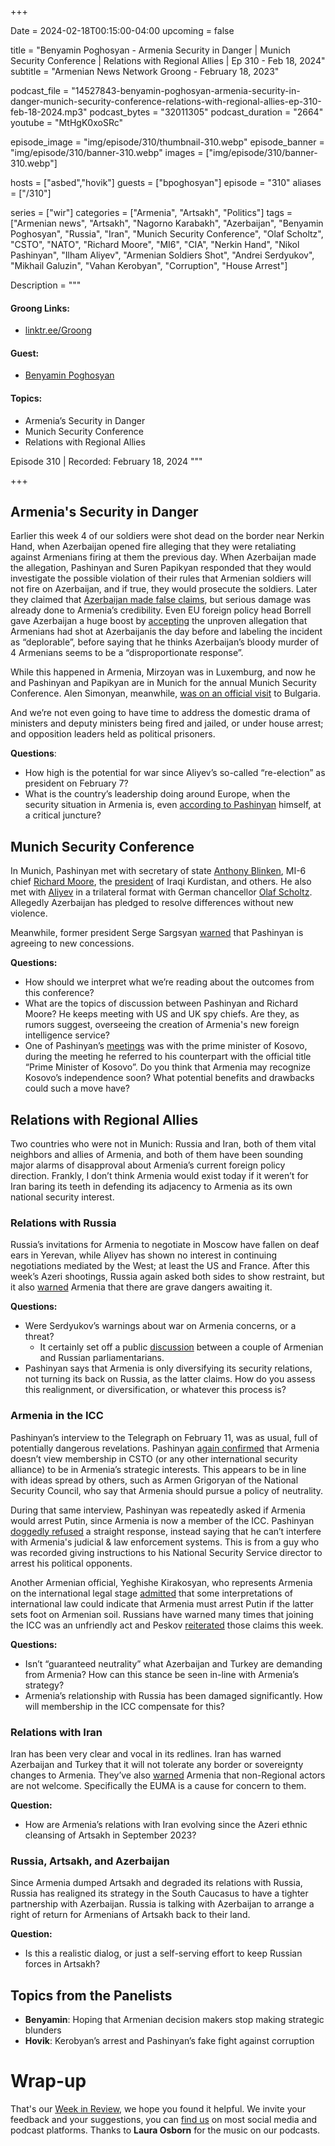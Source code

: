 +++

Date = 2024-02-18T00:15:00-04:00
upcoming = false

title = "Benyamin Poghosyan - Armenia Security in Danger | Munich Security Conference | Relations with Regional Allies | Ep 310 - Feb 18, 2024"
subtitle = "Armenian News Network Groong - February 18, 2023"

podcast_file = "14527843-benyamin-poghosyan-armenia-security-in-danger-munich-security-conference-relations-with-regional-allies-ep-310-feb-18-2024.mp3"
podcast_bytes = "32011305"
podcast_duration = "2664"
youtube = "MtHgK0xoSRc"

episode_image = "img/episode/310/thumbnail-310.webp"
episode_banner = "img/episode/310/banner-310.webp"
images = ["img/episode/310/banner-310.webp"]

hosts = ["asbed","hovik"]
guests = ["bpoghosyan"]
episode = "310"
aliases = ["/310"]

series = ["wir"]
categories = ["Armenia", "Artsakh", "Politics"]
tags = ["Armenian news", "Artsakh", "Nagorno Karabakh", "Azerbaijan", "Benyamin Poghosyan", "Russia", "Iran", "Munich Security Conference", "Olaf Scholtz", "CSTO", "NATO", "Richard Moore", "MI6", "CIA", "Nerkin Hand", "Nikol Pashinyan", "Ilham Aliyev", "Armenian Soldiers Shot", "Andrei Serdyukov", "Mikhail Galuzin", "Vahan Kerobyan", "Corruption", "House Arrest"]

Description = """

#### Groong Links:
* [linktr.ee/Groong](https://linktr.ee/groong)

#### Guest:
* [Benyamin Poghosyan](/guest/bpoghosyan)

#### Topics:
* Armenia’s Security in Danger
* Munich Security Conference
* Relations with Regional Allies

Episode 310 | Recorded: February 18, 2024
"""

+++

## Armenia's Security in Danger

Earlier this week 4 of our soldiers were shot dead on the border near Nerkin Hand, when Azerbaijan opened fire alleging that they were retaliating against Armenians firing at them the previous day. When Azerbaijan made the allegation, Pashinyan and Suren Papikyan responded that they would investigate the possible violation of their rules that Armenian soldiers will not fire on Azerbaijan, and if true, they would prosecute the soldiers. Later they claimed that [Azerbaijan made false claims](https://armenpress.am/eng/news/1130462.html), but serious damage was already done to Armenia’s credibility. Even EU foreign policy head Borrell gave Azerbaijan a huge boost by [accepting](https://www.eeas.europa.eu/eeas/armenia-press-remarks-high-representative-josep-borrell-after-eu-armenia-partnership-council_en) the unproven allegation that Armenians had shot at Azerbaijanis the day before and labeling the incident as “deplorable”, before saying that he thinks Azerbaijan’s bloody murder of 4 Armenians seems to be a  “disproportionate response”.

While this happened in Armenia, Mirzoyan was in Luxemburg, and now he and Pashinyan and Papikyan are in Munich for the annual Munich Security Conference. Alen Simonyan, meanwhile, [was on an official visit](https://hetq.am/hy/article/164339) to Bulgaria.

And we’re not even going to have time to address the domestic drama of ministers and deputy ministers being fired and jailed, or under house arrest; and opposition leaders held as political prisoners.

**Questions**:
* How high is the potential for war since Aliyev’s so-called “re-election” as president on February 7?
* What is the country’s leadership doing around Europe, when the security situation in Armenia is, even [according to Pashinyan](https://www.azatutyun.am/a/32820940.html) himself, at a critical juncture?


## Munich Security Conference

In Munich, Pashinyan met with secretary of state [Anthony Blinken](https://armenpress.am/eng/news/1130560.html), MI-6 chief [Richard Moore](https://www.azatutyun.am/a/32823079.html), the [president](https://armenpress.am/eng/news/1130580.html) of Iraqi Kurdistan, and others. He also met with [Aliyev](https://www.azatutyun.am/a/32823790.html) in a trilateral format with German chancellor [Olaf Scholtz](https://www.rferl.org/a/armenia-azaerbaijan-pashinian-aliyev-meeting-scholz/32823878.html). Allegedly Azerbaijan has pledged to resolve differences without new violence.

Meanwhile, former president Serge Sargsyan [warned](https://www.azatutyun.am/a/32822868.html) that Pashinyan is agreeing to new concessions.

**Questions:**
* How should we interpret what we’re reading about the outcomes from this conference?
* What are the topics of discussion between Pashinyan and Richard Moore? He keeps meeting with US and UK spy chiefs. Are they, as rumors suggest, overseeing the creation of Armenia's new foreign intelligence service?
* One of Pashinyan’s [meetings](https://www.armenpress.am/eng/news/1130498/) was with the prime minister of Kosovo, during the meeting he referred to his counterpart with the official title “Prime Minister of Kosovo”. Do you think that Armenia may recognize Kosovo’s independence soon? What potential benefits and drawbacks could such a move have?


## Relations with Regional Allies

Two countries who were not in Munich: Russia and Iran, both of them vital neighbors and allies of Armenia, and both of them have been sounding major alarms of disapproval about Armenia’s current foreign policy direction. Frankly, I don’t think Armenia would exist today if it weren’t for Iran baring its teeth in defending its adjacency to Armenia as its own national security interest.


### Relations with Russia

Russia’s invitations for Armenia to negotiate in Moscow have fallen on deaf ears in Yerevan, while Aliyev has shown no interest in continuing negotiations mediated by the West; at least the US and France. After this week’s Azeri shootings, Russia again  asked both sides to show restraint, but it also [warned](https://armenpress.am/eng/news/1130269.html) Armenia that there are grave dangers awaiting it.

**Questions:**
* Were Serdyukov’s warnings about war on Armenia concerns, or a threat? 
    * It certainly set off a public [discussion](https://www.azatutyun.am/a/32822743.html) between a couple of Armenian and Russian parliamentarians.
* Pashinyan says that Armenia is only diversifying its security relations, not turning its back on Russia, as the latter claims. How do you assess this realignment, or diversification, or whatever this process is?


### Armenia in the ICC

Pashinyan’s interview to the Telegraph on February 11, was as usual, full of potentially dangerous revelations. Pashinyan [again confirmed](https://www.youtube.com/watch?v=uyIePWF5ics) that Armenia doesn’t view membership in CSTO (or any other international security alliance) to be in Armenia’s strategic interests. This appears to be in line with ideas spread by others, such as Armen Grigoryan of the National Security Council, who say that Armenia should pursue a policy of neutrality.

During that same interview, Pashinyan was repeatedly asked if Armenia would arrest Putin, since Armenia is now a member of the ICC. Pashinyan [doggedly refused](https://www.youtube.com/watch?v=jo6f2VNMscY) a straight response, instead saying that he can’t interfere with Armenia's judicial & law enforcement systems. This is from a guy who was recorded giving instructions to his National Security Service director to arrest his political opponents. 

Another Armenian official, Yeghishe Kirakosyan, who represents Armenia on the international legal stage [admitted](https://www.youtube.com/watch?v=xwTX22wR-_k) that some interpretations of international law could indicate that Armenia must arrest Putin if the latter sets foot on Armenian soil. Russians have warned many times that joining the ICC was an unfriendly act and Peskov [reiterated](https://www.1lurer.am/en/2024/02/12/Peskov-about-Putin-s-possible-visit-to-Yerevan/1076394) those claims this week.

**Questions:**
* Isn’t “guaranteed neutrality” what Azerbaijan and Turkey are demanding from Armenia? How can this stance be seen in-line with Armenia’s strategy?
* Armenia’s relationship with Russia has been damaged significantly. How will membership in the ICC compensate for this?


### Relations with Iran

Iran has been very clear and vocal in its redlines. Iran has warned Azerbaijan and Turkey that it will not tolerate any border or sovereignty changes to Armenia. They’ve also [warned](https://www.azatutyun.am/a/32821255.html) Armenia that non-Regional actors are not welcome. Specifically the EUMA is a cause for concern to them.

**Question:**
* How are Armenia’s relations with Iran evolving since the Azeri ethnic cleansing of Artsakh in September 2023?


### Russia, Artsakh, and Azerbaijan

Since Armenia dumped Artsakh and degraded its relations with Russia, Russia has realigned its strategy in the South Caucasus to have a tighter partnership with Azerbaijan. Russia is talking with Azerbaijan to arrange a right of return for Armenians of Artsakh back to their land. 

**Question:**
* Is this a realistic dialog, or just a self-serving effort to keep Russian forces in Artsakh?


## Topics from the Panelists
* **Benyamin**: Hoping that Armenian decision makers stop making strategic blunders
* **Hovik**: Kerobyan’s arrest and Pashinyan’s fake fight against corruption 


# Wrap-up

That's our [Week in Review](https://podcasts.groong.org/), we hope you found it helpful. We invite your feedback and your suggestions, you can [find us](https://linktr.ee/groong) on most social media and podcast platforms.
Thanks to __Laura Osborn__ for the music on our podcasts.
